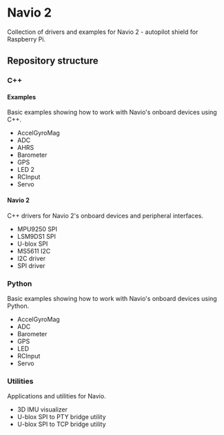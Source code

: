 Navio 2
=====

Collection of drivers and examples for Navio 2 - autopilot shield for Raspberry Pi.

## Repository structure

### C++

#### Examples

Basic examples showing how to work with Navio's onboard devices using C++.

* AccelGyroMag 
* ADC
* AHRS
* Barometer
* GPS
* LED 2
* RCInput
* Servo

#### Navio 2

C++ drivers for Navio 2's onboard devices and peripheral interfaces.

* MPU9250 SPI
* LSM9DS1 SPI
* U-blox SPI
* MS5611 I2C
* I2C driver
* SPI driver

### Python

Basic examples showing how to work with Navio's onboard devices using Python.

* AccelGyroMag
* ADC
* Barometer
* GPS
* LED
* RCInput
* Servo


### Utilities 

Applications and utilities for Navio.

* 3D IMU visualizer
* U-blox SPI to PTY bridge utility
* U-blox SPI to TCP bridge utility 
